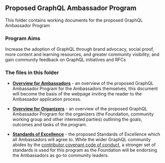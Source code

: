 ## Proposed GraphQL Ambassador Program

This folder contains working documents for the proposed GraphQL Ambassador
Program

### Program Aims

Increase the adoption of GraphQL through brand advocacy, social proof, more
content and learning resources, and greater community visibility; and gain
community feedback on GraphQL initiatives and RFCs

### The files in this folder

- **[Overview for Ambassadors](./overview-for-ambassadors.md)** - an overview of
  the proposed GraphQL Ambassador Program for the Ambassadors themselves, this
  document will become the basis of the webpage inviting the reader to the
  Ambassador application process.

- **[Overview for Organizers](./overview-for-organizers.md)** - an overview of
  the proposed GraphQL Ambassador Program for the organizers (the Foundation,
  community working group and other interested parties) outlining the goals,
  outcomes and tasks of the program.

- **[Standards of Excellence](./standards-of-excellence.md)** - the proposed
  Standards of Excellence which all Ambassadors will agree to. While the wider
  GraphQL community abides by the
  [contributor covenant code of conduct](https://graphql.org/codeofconduct/), a
  stronger set of standards is used for this program as the Foundation will be
  endorsing the Ambassadors as go-to community leaders.

